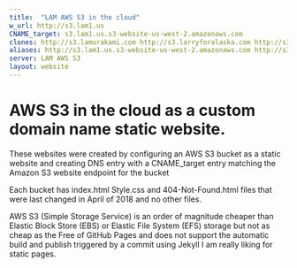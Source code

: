```yaml
---
title:  "LAM AWS S3 in the cloud"
w_url: http://s3.lam1.us
CNAME_target: s3.lam1.us.s3-website-us-west-2.amazonaws.com
clones: http://s3.lamurakami.com http://s3.larryforalaska.com http://s3.larrymurakami.com
aliases: http://s3.lam1.us.s3-website-us-west-2.amazonaws.com http://s3.lamurakami.com.s3-website-us-west-2.amazonaws.com http://s3.larryforalaska.com.s3-website-us-west-2.amazonaws.com http://s3.larrymurakami.com.s3-website-us-west-2.amazonaws.com
server: LAM AWS S3
layout: website
---
```


# AWS S3 in the cloud as a custom domain name static website.

These websites were created by configuring an AWS S3 bucket as a static website and creating DNS entry with a CNAME_target entry matching the Amazon S3 website endpoint for the bucket

Each bucket has index.html Style.css and 404-Not-Found.html files that were last changed in April of 2018 and no other files.

AWS S3 (Simple Storage Service) is an order of magnitude cheaper than Elastic Block Store (EBS) or Elastic File System (EFS) storage but not as cheap as the Free of GitHub Pages and does not support the automatic build and publish triggered by a commit using Jekyll I am really liking for static pages.


